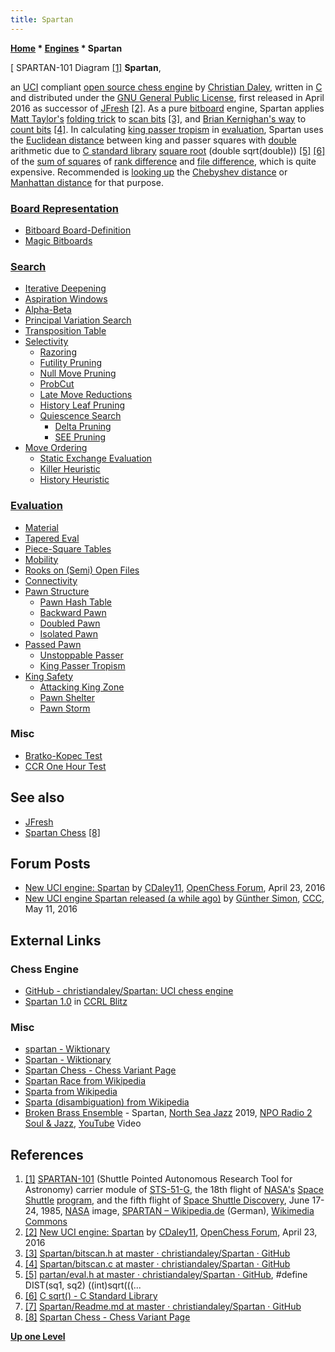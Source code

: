 ```yaml
---
title: Spartan
---
```

**[Home](Home "Home") \* [Engines](Engines "Engines") \* Spartan**



[ SPARTAN-101 Diagram <a id="cite-note-1" href="#cite-ref-1">[1]</a>
**Spartan**,  

an [UCI](UCI "UCI") compliant [open source chess engine](Category:Open_Source "Category:Open Source") by [Christian Daley](Christian_Daley "Christian Daley"), 
written in [C](C "C") and distributed under the [GNU General Public License](Free_Software_Foundation#GPL "Free Software Foundation"), first released in April 2016
as successor of [JFresh](JFresh "JFresh") <a id="cite-note-2" href="#cite-ref-2">[2]</a>.
As a pure [bitboard](Bitboards "Bitboards") engine, Spartan applies [Matt Taylor's](Matt_Taylor "Matt Taylor") [folding trick](BitScan#MattTaylorsFoldingtrick "BitScan") to [scan bits](BitScan "BitScan") <a id="cite-note-3" href="#cite-ref-3">[3]</a>, and [Brian Kernighan's way](Population_Count#BrianKernighansway "Population Count") to [count bits](Population_Count "Population Count") <a id="cite-note-4" href="#cite-ref-4">[4]</a>. 
In calculating [king passer tropism](King_Pawn_Tropism "King Pawn Tropism") in [evaluation](Evaluation "Evaluation"), 
Spartan uses the [Euclidean distance](https://en.wikipedia.org/wiki/Euclidean_distance) between king and passer squares with [double](Double "Double") arithmetic due to [C standard library](https://en.wikipedia.org/wiki/C_standard_library) [square root](https://en.wikipedia.org/wiki/Square_root) (double sqrt(double)) <a id="cite-note-5" href="#cite-ref-5">[5]</a>
<a id="cite-note-6" href="#cite-ref-6">[6]</a> of the [sum of squares](https://en.wikipedia.org/wiki/Sum_of_squares) of [rank difference](Ranks#RankDistance "Ranks") and [file difference](Files#FileDistance "Files"), which is quite expensive. Recommended is [looking up](Distance#Lookup "Distance") the [Chebyshev distance](Distance "Distance") or [Manhattan distance](Manhattan-Distance "Manhattan-Distance") for that purpose.



### [Board Representation](Board_Representation "Board Representation")


* [Bitboard Board-Definition](Bitboard_Board-Definition "Bitboard Board-Definition")
* [Magic Bitboards](Magic_Bitboards "Magic Bitboards")


### [Search](Search "Search")


* [Iterative Deepening](Iterative_Deepening "Iterative Deepening")
* [Aspiration Windows](Aspiration_Windows "Aspiration Windows")
* [Alpha-Beta](Alpha-Beta "Alpha-Beta")
* [Principal Variation Search](Principal_Variation_Search "Principal Variation Search")
* [Transposition Table](Transposition_Table "Transposition Table")
* [Selectivity](Selectivity "Selectivity")
	+ [Razoring](Razoring "Razoring")
	+ [Futility Pruning](Futility_Pruning "Futility Pruning")
	+ [Null Move Pruning](Null_Move_Pruning "Null Move Pruning")
	+ [ProbCut](ProbCut "ProbCut")
	+ [Late Move Reductions](Late_Move_Reductions "Late Move Reductions")
	+ [History Leaf Pruning](History_Leaf_Pruning "History Leaf Pruning")
	+ [Quiescence Search](Quiescence_Search "Quiescence Search")
		- [Delta Pruning](Delta_Pruning "Delta Pruning")
		- [SEE Pruning](Static_Exchange_Evaluation "Static Exchange Evaluation")
* [Move Ordering](Move_Ordering "Move Ordering")
	+ [Static Exchange Evaluation](Static_Exchange_Evaluation "Static Exchange Evaluation")
	+ [Killer Heuristic](Killer_Heuristic "Killer Heuristic")
	+ [History Heuristic](History_Heuristic "History Heuristic")


### [Evaluation](Evaluation "Evaluation")


* [Material](Material "Material")
* [Tapered Eval](Tapered_Eval "Tapered Eval")
* [Piece-Square Tables](Piece-Square_Tables "Piece-Square Tables")
* [Mobility](Mobility "Mobility")
* [Rooks on (Semi) Open Files](Rook_on_Open_File "Rook on Open File")
* [Connectivity](Connectivity "Connectivity")
* [Pawn Structure](Pawn_Structure "Pawn Structure")
	+ [Pawn Hash Table](Pawn_Hash_Table "Pawn Hash Table")
	+ [Backward Pawn](Backward_Pawn "Backward Pawn")
	+ [Doubled Pawn](Doubled_Pawn "Doubled Pawn")
	+ [Isolated Pawn](Isolated_Pawn "Isolated Pawn")
* [Passed Pawn](Passed_Pawn "Passed Pawn")
	+ [Unstoppable Passer](Unstoppable_Passer "Unstoppable Passer")
	+ [King Passer Tropism](King_Pawn_Tropism "King Pawn Tropism")
* [King Safety](King_Safety "King Safety")
	+ [Attacking King Zone](King_Safety#Attacking "King Safety")
	+ [Pawn Shelter](King_Safety#PawnShield "King Safety")
	+ [Pawn Storm](King_Safety#PawnStorm "King Safety")


### Misc


* [Bratko-Kopec Test](Bratko-Kopec_Test "Bratko-Kopec Test")
* [CCR One Hour Test](CCR_One_Hour_Test "CCR One Hour Test")


## See also


* [JFresh](JFresh "JFresh")
* [Spartan Chess](index.php?title=Spartan_Chess&action=edit&redlink=1 "Spartan Chess (page does not exist)") <a id="cite-note-8" href="#cite-ref-8">[8]</a>


## Forum Posts


* [New UCI engine: Spartan](http://www.open-chess.org/viewtopic.php?f=7&t=2973) by [CDaley11](Christian_Daley "Christian Daley"), [OpenChess Forum](Computer_Chess_Forums "Computer Chess Forums"), April 23, 2016
* [New UCI engine Spartan released (a while ago)](http://www.talkchess.com/forum3/viewtopic.php?f=2&t=60139) by [Günther Simon](G%C3%BCnther_Simon "Günther Simon"), [CCC](CCC "CCC"), May 11, 2016


## External Links


### Chess Engine


* [GitHub - christiandaley/Spartan: UCI chess engine](https://github.com/christiandaley/Spartan)
* [Spartan 1.0](https://www.computerchess.org.uk/ccrl/404/cgi/engine_details.cgi?print=Details&each_game=1&eng=Spartan%201.0#Spartan_1_0) in [CCRL Blitz](CCRL "CCRL")


### Misc


* [spartan - Wiktionary](https://en.wiktionary.org/wiki/spartan)
* [Spartan - Wiktionary](https://en.wiktionary.org/wiki/Spartan)
* [Spartan Chess - Chess Variant Page](https://www.chessvariants.com/rules/spartan-chess)
* [Spartan Race from Wikipedia](https://en.wikipedia.org/wiki/Spartan_Race)
* [Sparta from Wikipedia](https://en.wikipedia.org/wiki/Sparta)
* [Sparta (disambiguation) from Wikipedia](https://en.wikipedia.org/wiki/Sparta_(disambiguation))
* [Broken Brass Ensemble](Category:Broken_Brass_Ensemble "Category:Broken Brass Ensemble") - Spartan, [North Sea Jazz](https://en.wikipedia.org/wiki/North_Sea_Jazz_Festival) 2019, [NPO Radio 2 Soul & Jazz](https://en.wikipedia.org/wiki/NPO_Radio_2_Soul_%26_Jazz), [YouTube](https://en.wikipedia.org/wiki/YouTube) Video


 
## References


 1. <a id="cite-ref-1" href="#cite-note-1">[1]</a> [SPARTAN-101](https://de.wikipedia.org/wiki/SPARTAN#SPARTAN_101) (Shuttle Pointed Autonomous Research Tool for Astronomy) carrier module of [STS-51-G](https://en.wikipedia.org/wiki/STS-51-G), the 18th flight of [NASA's](https://en.wikipedia.org/wiki/NASA) [Space Shuttle](https://en.wikipedia.org/wiki/Space_Shuttle) [program](https://en.wikipedia.org/wiki/Space_Shuttle_program), and the fifth flight of [Space Shuttle Discovery](https://en.wikipedia.org/wiki/Space_Shuttle_Discovery), June 17-24, 1985, [NASA](https://en.wikipedia.org/wiki/NASA) image, [SPARTAN – Wikipedia.de](https://de.wikipedia.org/wiki/SPARTAN) (German), [Wikimedia Commons](https://en.wikipedia.org/wiki/Wikimedia_Commons) 
2. <a id="cite-ref-2" href="#cite-note-2">[2]</a> [New UCI engine: Spartan](http://www.open-chess.org/viewtopic.php?f=7&t=2973) by [CDaley11](Christian_Daley "Christian Daley"), [OpenChess Forum](Computer_Chess_Forums "Computer Chess Forums"), April 23, 2016
3. <a id="cite-ref-3" href="#cite-note-3">[3]</a> [Spartan/bitscan.h at master · christiandaley/Spartan · GitHub](https://github.com/christiandaley/Spartan/blob/master/src/bitscan.h)
4. <a id="cite-ref-4" href="#cite-note-4">[4]</a> [Spartan/bitscan.c at master · christiandaley/Spartan · GitHub](https://github.com/christiandaley/Spartan/blob/master/src/bitscan.c)
5. <a id="cite-ref-5" href="#cite-note-5">[5]</a> [partan/eval.h at master · christiandaley/Spartan · GitHub](https://github.com/christiandaley/Spartan/blob/master/src/eval.h), #define DIST(sq1, sq2) ((int)sqrt(((...
6. <a id="cite-ref-6" href="#cite-note-6">[6]</a> [C sqrt() - C Standard Library](https://www.programiz.com/c-programming/library-function/math.h/sqrt)
7. <a id="cite-ref-7" href="#cite-note-7">[7]</a> [Spartan/Readme.md at master · christiandaley/Spartan · GitHub](https://github.com/christiandaley/Spartan/blob/master/Readme.md)
8. <a id="cite-ref-8" href="#cite-note-8">[8]</a> [Spartan Chess - Chess Variant Page](https://www.chessvariants.com/rules/spartan-chess)

**[Up one Level](Engines "Engines")**







 
